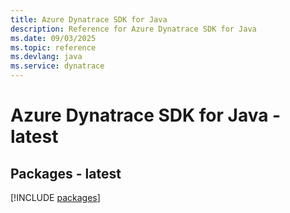 ```yaml
---
title: Azure Dynatrace SDK for Java
description: Reference for Azure Dynatrace SDK for Java
ms.date: 09/03/2025
ms.topic: reference
ms.devlang: java
ms.service: dynatrace
---
```

# Azure Dynatrace SDK for Java - latest
## Packages - latest
[!INCLUDE [packages](dynatrace-index.md)]